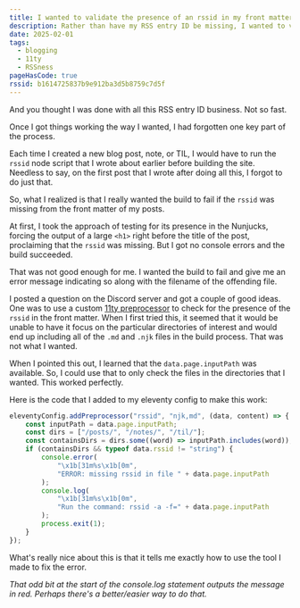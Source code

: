 ```yaml
---
title: I wanted to validate the presence of an rssid in my front matter
description: Rather than have my RSS entry ID be missing, I wanted to validate its presence at build time.
date: 2025-02-01
tags:
  - blogging
  - 11ty
  - RSSness
pageHasCode: true
rssid: b1614725837b9e912ba3d5b8759c7d5f
---
```


And you thought I was done with all this RSS entry ID business. Not so fast.

Once I got things working the way I wanted, I had forgotten one key part of the process.

Each time I created a new blog post, note, or TIL, I would have to run the `rssid` node script that I wrote about earlier before building the site. Needless to say, on the first post that I wrote after doing all this, I forgot to do just that.

So, what I realized is that I really wanted the build to fail if the `rssid` was missing from the front matter of my posts.

At first, I took the approach of testing for its presence in the Nunjucks, forcing the output of a large `<h1>` right before the title of the post, proclaiming that the `rssid` was missing. But I got no console errors and the build succeeded.

That was not good enough for me. I wanted the build to fail and give me an error message indicating so along with the filename of the offending file.

I posted a question on the Discord server and got a couple of good ideas. One was to use a custom [11ty preprocessor](https://www.11ty.dev/docs/config-preprocessors/) to check for the presence of the `rssid` in the front matter. When I first tried this, it seemed that it would be unable to have it focus on the particular directories of interest and would end up including all of the `.md` and `.njk` files in the build process. That was not what I wanted.

When I pointed this out, I learned that the `data.page.inputPath` was available. So, I could use that to only check the files in the directories that I wanted. This worked perfectly.

Here is the code that I added to my eleventy config to make this work:

```js
eleventyConfig.addPreprocessor("rssid", "njk,md", (data, content) => {
	const inputPath = data.page.inputPath;
	const dirs = ["/posts/", "/notes/", "/til/"];
	const containsDirs = dirs.some((word) => inputPath.includes(word));
	if (containsDirs && typeof data.rssid != "string") {
		console.error(
			"\x1b[31m%s\x1b[0m",
			"ERROR: missing rssid in file " + data.page.inputPath
		);
		console.log(
			"\x1b[31m%s\x1b[0m",
			"Run the command: rssid -a -f=" + data.page.inputPath
		);
		process.exit(1);
	}
});
```

What's really nice about this is that it tells me exactly how to use the tool I made to fix the error.

_That odd bit at the start of the console.log statement outputs the message in red. Perhaps there's a better/easier way to do that._
